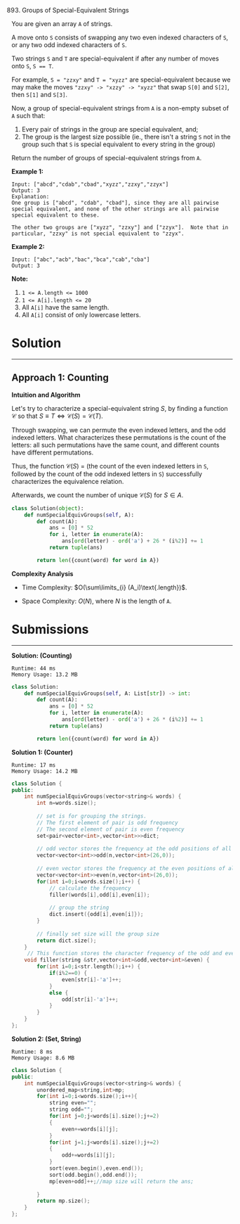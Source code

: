 893. Groups of Special-Equivalent Strings

You are given an array `A` of strings.

A move onto `S` consists of swapping any two even indexed characters of `S`, or any two odd indexed characters of `S`.

Two strings `S` and `T` are special-equivalent if after any number of moves onto `S`, `S == T`.

For example, `S = "zzxy"` and `T = "xyzz"` are special-equivalent because we may make the moves `"zzxy" -> "xzzy" -> "xyzz"` that swap `S[0]` and `S[2]`, then `S[1]` and `S[3]`.

Now, a group of special-equivalent strings from `A` is a non-empty subset of `A` such that:

1. Every pair of strings in the group are special equivalent, and;
1. The group is the largest size possible (ie., there isn't a string `S` not in the group such that `S` is special equivalent to every string in the group)

Return the number of groups of special-equivalent strings from `A`.

 
**Example 1:**
```
Input: ["abcd","cdab","cbad","xyzz","zzxy","zzyx"]
Output: 3
Explanation: 
One group is ["abcd", "cdab", "cbad"], since they are all pairwise special equivalent, and none of the other strings are all pairwise special equivalent to these.

The other two groups are ["xyzz", "zzxy"] and ["zzyx"].  Note that in particular, "zzxy" is not special equivalent to "zzyx".
```

**Example 2:**
```
Input: ["abc","acb","bac","bca","cab","cba"]
Output: 3
```

**Note:**

1. `1 <= A.length <= 1000`
1. `1 <= A[i].length <= 20`
1. All `A[i]` have the same length.
1. All `A[i]` consist of only lowercase letters.

# Solution
---
## Approach 1: Counting
**Intuition and Algorithm**

Let's try to characterize a special-equivalent string $S$, by finding a function $\mathcal{C}$ so that $S \equiv T \iff \mathcal{C}(S) = \mathcal{C}(T)$.

Through swapping, we can permute the even indexed letters, and the odd indexed letters. What characterizes these permutations is the count of the letters: all such permutations have the same count, and different counts have different permutations.

Thus, the function $\mathcal{C}(S)$ = (the count of the even indexed letters in `S`, followed by the count of the odd indexed letters in `S`) successfully characterizes the equivalence relation.

Afterwards, we count the number of unique $\mathcal{C}(S)$ for $S \in A$.

```python
class Solution(object):
    def numSpecialEquivGroups(self, A):
        def count(A):
            ans = [0] * 52
            for i, letter in enumerate(A):
                ans[ord(letter) - ord('a') + 26 * (i%2)] += 1
            return tuple(ans)

        return len({count(word) for word in A})
```

**Complexity Analysis**

* Time Complexity: $O(\sum\limits_{i} (A_i)\text{.length})$.

* Space Complexity: $O(N)$, where $N$ is the length of `A`.

# Submissions
---
**Solution: (Counting)**
```
Runtime: 44 ms
Memory Usage: 13.2 MB
```
```python
class Solution:
    def numSpecialEquivGroups(self, A: List[str]) -> int:
        def count(A):
            ans = [0] * 52
            for i, letter in enumerate(A):
                ans[ord(letter) - ord('a') + 26 * (i%2)] += 1
            return tuple(ans)

        return len({count(word) for word in A})
```

**Solution 1: (Counter)**
```
Runtime: 17 ms
Memory Usage: 14.2 MB
```
```c++
class Solution {
public:
    int numSpecialEquivGroups(vector<string>& words) {
        int n=words.size();
        
        // set is for grouping the strings.
        // The first element of pair is odd frequency
        // The second element of pair is even frequency
        set<pair<vector<int>,vector<int>>>dict;
        
        // odd vector stores the frequency at the odd positions of all the strings 
        vector<vector<int>>odd(n,vector<int>(26,0));
        
        // even vector stores the frequency at the even positions of all the strings 
        vector<vector<int>>even(n,vector<int>(26,0));
        for(int i=0;i<words.size();i++) {
            // calculate the frequency
            filler(words[i],odd[i],even[i]);
            
            // group the string 
            dict.insert({odd[i],even[i]});
        }
        
        // finally set size will the group size
        return dict.size();
    }
     // This function stores the character frequency of the odd and even positions of a string
    void filler(string &str,vector<int>&odd,vector<int>&even) {
        for(int i=0;i<str.length();i++) {
            if(i%2==0) {
                even[str[i]-'a']++;
            }
            else {
                odd[str[i]-'a']++;
            }
        }
    }
};
```

**Solution 2: (Set, String)**
```
Runtime: 8 ms
Memory Usage: 8.6 MB
```
```c++
class Solution {
public:
    int numSpecialEquivGroups(vector<string>& words) {
        unordered_map<string,int>mp;
        for(int i=0;i<words.size();i++){
            string even="";
            string odd="";
            for(int j=0;j<words[i].size();j+=2)
            {
                even+=words[i][j];
            }
            for(int j=1;j<words[i].size();j+=2)
            {
                odd+=words[i][j];
            }
            sort(even.begin(),even.end());
            sort(odd.begin(),odd.end());
            mp[even+odd]++;//map size will return the ans;
            
        }
        return mp.size();
    }
};
```
